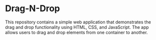# Drag-N-Drop
This repository contains a simple web application that demonstrates the drag and drop functionality using HTML, CSS, and JavaScript. The app allows users to drag and drop elements from one container to another.

